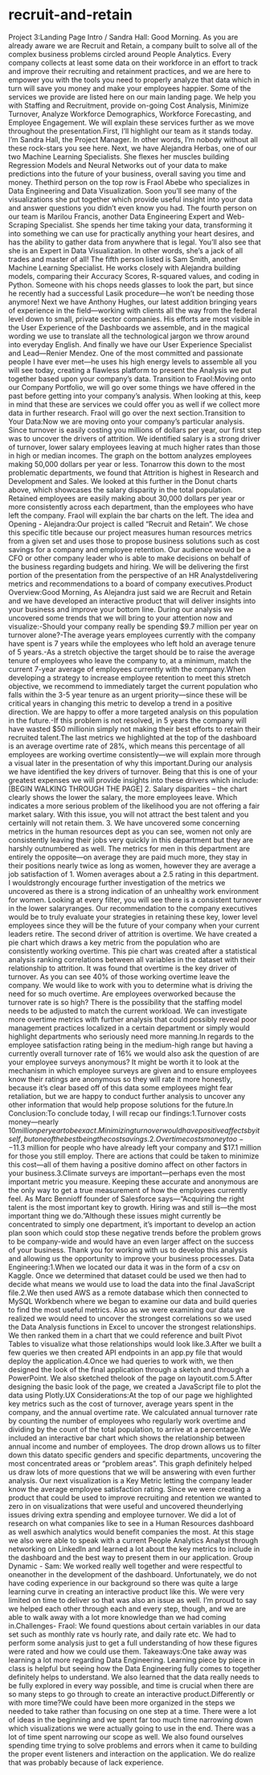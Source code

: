 # recruit-and-retain
Project 3:Landing Page Intro / Sandra Hall: Good Morning. As you are already aware we are Recruit and Retain, a company built to solve all of the complex business problems circled around People Analytics. Every company collects at least some data on their workforce in an effort to track and improve their recruiting and retainment practices, and we are here to empower you with the tools you need to properly analyze that data which in turn will save you money and make your employees happier. Some of the services we provide are listed here on our main landing page. We help you with Staffing and Recruitment, provide on-going Cost Analysis, Minimize Turnover, Analyze Workforce Demographics, Workforce Forecasting, and Employee Engagement. We will explain these services further as we move throughout the presentation.First, I’ll highlight our team as it stands today. I’m Sandra Hall, the Project Manager. In other words, I’m nobody without all these rock-stars you see here. Next, we have Alejandra Herbas, one of our two Machine Learning Specialists. She flexes her muscles building Regression Models and Neural Networks out of your data to make predictions into the future of your business, overall saving you time and money. Thethird person on the top row is Fraol Abebe who specializes in Data Engineering and Data Visualization. Soon you’ll see many of the visualizations she put together which provide useful insight into your data and answer questions you didn’t even know you had. The fourth person on our team is Marilou Francis, another Data Engineering Expert and Web-Scraping Specialist. She spends her time taking your data, transforming it into something we can use for practically anything your heart desires, and has the ability to gather data from anywhere that is legal. You’ll also see that she is an Expert in Data Visualization. In other words, she’s a jack of all trades and master of all! The fifth person listed is Sam Smith, another Machine Learning Specialist. He works closely with Alejandra building models, comparing their Accuracy Scores, R-squared values, and coding in Python. Someone with his chops needs glasses to look the part, but since he recently had a successful Lasik procedure—he won’t be needing those anymore! Next we have Anthony Hughes, our latest addition bringing years of experience in the field—working with clients all the way from the federal level down to small, private sector companies. His efforts are most visible in the User Experience of the Dashboards we assemble, and in the magical wording we use to translate all the technological jargon we throw around into everyday English. And finally we have our User Experience Specialist and Lead—Renier Mendez. One of the most  committed and passionate people I have ever met—he uses his high energy levels to assemble all you will see today, creating a flawless platform to present the Analysis we put together based upon your company’s data. Transition to Fraol:Moving onto our Company Portfolio, we will go over some things we have offered in the past before getting into your company’s analysis. When looking at this, keep in 
mind that these are services we could offer you as well if we collect more data in further research. Fraol will go over the next section.Transition to Your Data:Now we are moving onto your company’s particular analysis. Since turnover is easily costing you millions of dollars per year, our first step was to uncover the drivers of attrition. We identified salary is a strong driver of turnover, lower salary employees leaving at much higher rates than those in high or median incomes. The graph on the bottom analyzes employees making 50,000 dollars per year or less. Tonarrow this down to the most problematic departments, we found that Attrition is highest in Research and Development and Sales. We looked at this further in the Donut charts above, which showcases the salary disparity in the total population. Retained employees are easily making about 30,000 dollars per year or more consistently across each department, than the employees who have left the company. Fraol will explain the bar charts on the left. 
The idea and Opening - Alejandra:Our project is called “Recruit and Retain”. We chose this specific title because our project measures human resources metrics from a given set and uses those to propose business solutions such as cost savings for a company and employee retention. Our audience would be a CFO or other company leader who is able to make decisions on behalf of the business regarding budgets and hiring. We will be delivering the first portion of the presentation from the perspective of an HR Analystdelivering metrics and recommendations to a board of company executives.Product Overview:Good Morning, As Alejandra just said we are Recruit and Retain and we have developed an interactive product that will deliver insights into your business and improve your bottom line. During our analysis we uncovered some trends that we will bring to your attention now and visualize:-Should your company really be spending $9.7 million per year on turnover alone?-The average years employees currently with the company have spent is 7 years while the employees who left hold an average tenure of 5 years.-As a stretch objective the target should be to raise the average tenure of employees who leave the company to, at a minimum, match the current 7-year average of employees currently with the company.When developing a strategy to increase employee retention to meet this stretch objective, we recommend to immediately target the current population who falls within the 3-5 year tenure as an urgent priority—since these will be critical years in changing this metric to develop a trend in a positive direction. We are happy to offer a more targeted analysis on this population in the future.-If this problem is not resolved, in 5 years the company will have wasted $50 millionin simply not making their best efforts to retain their recruited talent.The last metrics we highlighted at the top of the dashboard is an average overtime rate of 28%, which means this percentage of all employees are working overtime consistently—we will explain more through a visual later in the presentation of why this important.During our analysis we have identified the key drivers of turnover. Being that this is one of your greatest expenses we will provide insights into these drivers which include: [BEGIN WALKING THROUGH THE PAGE]
2. Salary disparities – the chart clearly shows the lower the salary, the more employees leave. Which indicates a more serious problem of the likelihood you are not offering a fair market salary. With this issue, you will not attract the best talent and you certainly will not retain them. 3. We have uncovered some concerning metrics in the human resources dept as you can see, women not only are consistently leaving their jobs very quickly in this department but they are harshly outnumbered as well. The metrics for men in this department are entirely the opposite—on average they are paid much more, they stay in their positions nearly twice as long as women, however they are average a job satisfaction of 1. Women averages about a 2.5 rating in this department. I wouldstrongly encourage further investigation of the metrics we uncovered as there is a strong indication of an unhealthy work environment for women. Looking at every filter, you will see there is a consistent turnover in the lower salaryranges. Our recommendation to the company executives would be to truly evaluate your strategies in retaining these key, lower level employees since they will be the future of your company when your current leaders retire. The second driver of attrition is overtime. We have created a pie chart which draws a key metric from the population who are consistently working overtime. This pie chart was created after a statistical analysis ranking correlations between all variables in the dataset with their relationship to attrition. It was found that overtime is the key driver of turnover. As you can see 40% of those working overtime leave the company. We would like to work with you to determine what is driving the need for so much overtime. Are employees overworked because the turnover rate is so high? There is the possibility that the staffing model needs to be adjusted to match the current workload. We can investigate more overtime metrics with further analysis that could possibly reveal poor management practices localized in a certain department or simply would highlight departments who seriously need more manning.In regards to the employee satisfaction rating being in the medium-high range but having a currently overall turnover rate of 16% we would also ask the question of are your employee surveys anonymous? It might be worth it to look at the mechanism in which employee surveys are given and to ensure employees know their ratings are anonymous so they will rate it more honestly, because it’s clear based off of this data some employees might fear retaliation, but we are happy to conduct further analysis to uncover any other information that would help propose solutions for the future.In Conclusion:To conclude today, I will recap our findings:1.Turnover costs money—nearly $10 million per year to be exact. Minimizing turnover would have positive affects by itself, but one of the best being the cost savings.
2.Overtime costs money too--$11.3 million for people who have already left your company and $17.1 million for those you still employ. There are actions that could be taken to minimize this cost—all of them having a positive domino affect on other factors in your business.3.Climate surveys are important—perhaps even the most important metric you measure. Keeping these accurate and anonymous are the only way to get a true measurement of how the employees currently feel. As Marc Bennioff founder of Salesforce says—“Acquiring the right talent is the most important key to growth. Hiring was and still is—the most important thing we do.”Although these issues might currently be concentrated to simply one department, it’s important to develop an action plan soon which could stop these negative trends before the problem grows to be company-wide and would have an even larger affect on the success of your business. Thank you for working with us to develop this analysis and allowing us the opportunity to improve your business processes. Data Engineering:1.When we located our data it was in the form of a csv on Kaggle.  Once we determined that dataset could be used we then had to decide what means we would use to load the data into the final JavaScript file.2.We then used AWS as a remote database which then connected to MySQL Workbench where we began to examine our data and build queries to find the most useful metrics. Also as we were examining our data we realized we would need to uncover the strongest correlations so we used the Data Analysis functions in Excel to uncover the strongest relationships.  We then ranked them in a chart that we could reference and built Pivot Tables to visualize what those relationships would look like.3.After we built a few queries we then created API endpoints in an app.py file that would deploy the application.4.Once we had queries to work with, we then designed the look of the final application through a sketch and through a PowerPoint. We also sketched thelook of the page on layoutit.com.5.After designing the basic look of the page, we created a JavaScript file to plot the data using Plotly.UX Considerations:At the top of our page we highlighted key metrics such as the cost of turnover, average years spent in the company, and the annual overtime rate. We calculated annual turnover rate by counting the number of employees who regularly work overtime and dividing by the count of the total population, to arrive at a percentage.We included an interactive bar chart which shows the relationship between annual income and number of employees. The drop drown allows us to filter down this datato specific genders and specific departments, uncovering the most concentrated 
areas or “problem areas”. This graph definitely helped us draw lots of more questions that we will be answering with even further analysis. Our next visualization is a Key Metric letting the company leader know the average employee satisfaction rating. Since we were creating a product that could be used to improve recruiting and retention we wanted to zero in on visualizations that were useful and uncovered theunderlying issues driving extra spending and employee turnover. We did a lot of research on what companies like to see in a Human Resources dashboard as well aswhich analytics would benefit companies the most. At this stage we also were able to speak with a current People Analytics Analyst through networking on LinkedIn and learned a lot about the key metrics to include in the dashboard and the best way to present them in our application. Group Dynamic - Sam: We worked really well together and were respectful to oneanother in the development of the dashboard.  Unfortunately, we do not have coding experience in our background so there was quite a large learning curve in creating an interactive product like this.  We were very limited on time to deliver so that was also an issue as well. I’m proud to say we helped each other through each and every step, though, and we are able to walk away with a lot more knowledge than we had coming in.Challenges- Fraol: We found questions about certain variables in our data set such as monthly rate vs hourly rate, and daily rate etc.  We had to perform some analysis just to get a full understanding of how these figures were rated and how we could use them. Takeaways:One take away was learning a lot more regarding Data Engineering.  Learning piece by piece in class is helpful but seeing how the Data Engineering fully comes to together definitely helps to understand.  We also learned that the data really needs to be fully explored in every way possible, and time is crucial when there are so many steps to go through to create an interactive product.Differently or with more time?We could have been more organized in the steps we needed to take rather than focusing on one step at a time.  There were a lot of ideas in the beginning and we spent far too much time narrowing down which visualizations we were actually going to use in the end. There was a lot of time spent narrowing our scope as well. We also found ourselves spending time trying to solve problems and errors when it came to building the proper event listeners and interaction on the application. We do realize that was probably because of lack experience.

